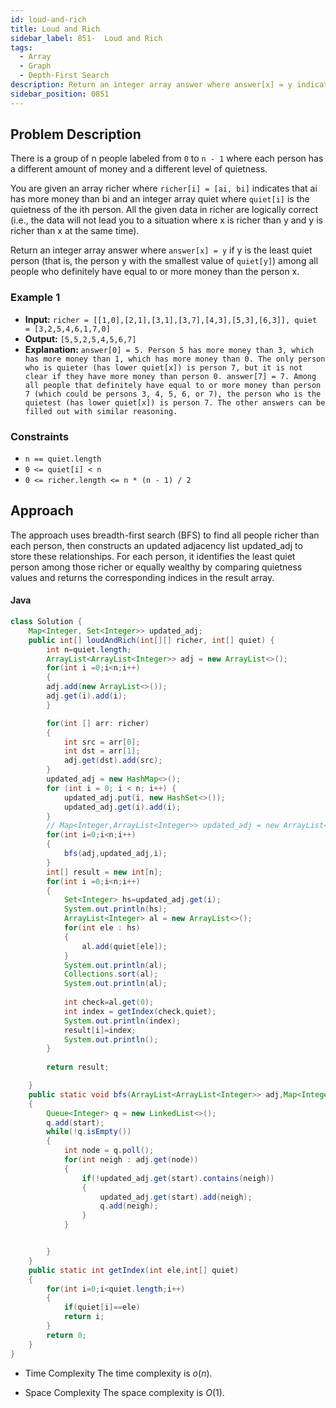 ```yaml
---
id: loud-and-rich
title: Loud and Rich
sidebar_label: 851-  Loud and Rich
tags:
  - Array
  - Graph
  - Depth-First Search
description: Return an integer array answer where answer[x] = y indicates that y is the person with the least quietness among all individuals who have equal to or more money than person x.
sidebar_position: 0851
---
```


## Problem Description

There is a group of n people labeled from `0` to `n - 1` where each person has a different amount of money and a different level of quietness.

You are given an array richer where `richer[i] = [ai, bi]` indicates that ai has more money than bi and an integer array quiet where `quiet[i]` is the quietness of the ith person. All the given data in richer are logically correct (i.e., the data will not lead you to a situation where x is richer than y and y is richer than x at the same time).

Return an integer array answer where `answer[x] = y` if y is the least quiet person (that is, the person y with the smallest value of `quiet[y]`) among all people who definitely have equal to or more money than the person x.

### Example 1

- **Input:** `richer = [[1,0],[2,1],[3,1],[3,7],[4,3],[5,3],[6,3]], quiet = [3,2,5,4,6,1,7,0]`
- **Output:** `[5,5,2,5,4,5,6,7]`
- **Explanation:** `answer[0] = 5.
Person 5 has more money than 3, which has more money than 1, which has more money than 0.
The only person who is quieter (has lower quiet[x]) is person 7, but it is not clear if they have more money than person 0.
answer[7] = 7.
Among all people that definitely have equal to or more money than person 7 (which could be persons 3, 4, 5, 6, or 7), the person who is the quietest (has lower quiet[x]) is person 7.
The other answers can be filled out with similar reasoning.`

### Constraints

- `n == quiet.length`
- `0 <= quiet[i] < n`
- `0 <= richer.length <= n * (n - 1) / 2`

## Approach

The approach uses breadth-first search (BFS) to find all people richer than each person, then constructs an updated adjacency list updated_adj to store these relationships. For each person, it identifies the least quiet person among those richer or equally wealthy by comparing quietness values and returns the corresponding indices in the result array.

#### Java

```Java
class Solution {
    Map<Integer, Set<Integer>> updated_adj;
    public int[] loudAndRich(int[][] richer, int[] quiet) {
        int n=quiet.length;
        ArrayList<ArrayList<Integer>> adj = new ArrayList<>();
        for(int i =0;i<n;i++)
        {
        adj.add(new ArrayList<>());
        adj.get(i).add(i);
        }

        for(int [] arr: richer)
        {
            int src = arr[0];
            int dst = arr[1];
            adj.get(dst).add(src);
        }
        updated_adj = new HashMap<>();
        for (int i = 0; i < n; i++) {
            updated_adj.put(i, new HashSet<>());
            updated_adj.get(i).add(i);
        }
        // Map<Integer,ArrayList<Integer>> updated_adj = new ArrayList<>();
        for(int i=0;i<n;i++)
        {
            bfs(adj,updated_adj,i);
        }
        int[] result = new int[n];
        for(int i =0;i<n;i++)
        {
            Set<Integer> hs=updated_adj.get(i);
            System.out.println(hs);
            ArrayList<Integer> al = new ArrayList<>();
            for(int ele : hs)
            {
                al.add(quiet[ele]);
            }
            System.out.println(al);
            Collections.sort(al);
            System.out.println(al);
            
            int check=al.get(0);
            int index = getIndex(check,quiet);
            System.out.println(index);
            result[i]=index;
            System.out.println();
        }
        
        return result;

    }
    public static void bfs(ArrayList<ArrayList<Integer>> adj,Map<Integer,Set<Integer>> updated_adj,int start)
    {
        Queue<Integer> q = new LinkedList<>();
        q.add(start);
        while(!q.isEmpty())
        {
            int node = q.poll();
            for(int neigh : adj.get(node))
            {
                if(!updated_adj.get(start).contains(neigh))
                {
                    updated_adj.get(start).add(neigh);
                    q.add(neigh);
                }
            }


        }
    }
    public static int getIndex(int ele,int[] quiet)
    {
        for(int i=0;i<quiet.length;i++)
        {
            if(quiet[i]==ele)
            return i;
        }
        return 0;
    }
}
```

- Time Complexity
  The time complexity is $o(n)$.

- Space Complexity
  The space complexity is $O(1)$.
